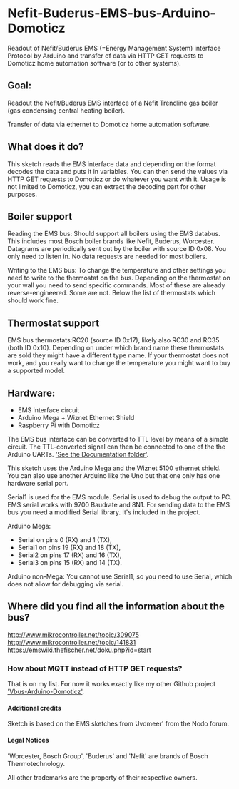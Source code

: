 # Nefit-Buderus-EMS-bus-Arduino-Domoticz

Readout of Nefit/Buderus EMS (=Energy Management System) interface Protocol by Arduino and transfer of data via HTTP GET requests to Domoticz home automation software (or to other systems).

## Goal:
Readout the Nefit/Buderus EMS interface of a Nefit Trendline gas boiler (gas condensing central heating boiler).

Transfer of data via ethernet to Domoticz home automation software.

## What does it do?
This sketch reads the EMS interface data and depending on the format decodes the data and puts it in variables.
You can then send the values via HTTP GET requests to Domoticz or do whatever you want with it.
Usage is not limited to Domoticz, you can extract the decoding part for other purposes.

## Boiler support
Reading the EMS bus:
Should support all boilers using the EMS databus.
This includes most Bosch boiler brands like Nefit, Buderus, Worcester.
Datagrams are periodically sent out by the boiler with source ID 0x08.
You only need to listen in. No data requests are needed for most boilers.

Writing to the EMS bus:
To change the temperature and other settings you need to write to the thermostat on the bus.
Depending on the thermostat on your wall you need to send specific commands.
Most of these are already reverse-engineered. Some are not.
Below the list of thermostats which should work fine.

## Thermostat support
EMS bus thermostats:RC20 (source ID 0x17), likely also RC30 and RC35 (both ID 0x10).
Depending on under which brand name these thermostats are sold they might have a different type name.
If your thermostat does not work, and you really want to change the temperature you might want to buy a supported model.

## Hardware:
* EMS interface circuit
* Arduino Mega + Wiznet Ethernet Shield
* Raspberry Pi with Domoticz

The EMS bus interface can be converted to TTL level by means of a simple circuit.
The TTL-converted signal can then be connected to one of the the Arduino UARTs.
['See the Documentation folder'](https://github.com/bbqkees/Nefit-Buderus-EMS-bus-Arduino-Domoticz/tree/master/Documentation).


This sketch uses the Arduino Mega and the Wiznet 5100 ethernet shield.
You can also use another Arduino like the Uno but that one only has one hardware serial port.

Serial1 is used for the EMS module.
Serial is used to debug the output to PC. 
EMS serial works with 9700 Baudrate and 8N1.
For sending data to the EMS bus you need a modified Serial library. It's included in the project.

Arduino Mega:
* Serial  on pins  0 (RX)  and 1 (TX),
* Serial1 on pins 19 (RX) and 18 (TX),
* Serial2 on pins 17 (RX) and 16 (TX),
* Serial3 on pins 15 (RX) and 14 (TX). 

Arduino non-Mega:
You cannot use Serial1, so you need to use Serial, which does not allow for debugging via serial.

## Where did you find all the information about the bus?
http://www.mikrocontroller.net/topic/309075
http://www.mikrocontroller.net/topic/141831
https://emswiki.thefischer.net/doku.php?id=start

### How about MQTT instead of HTTP GET requests?
That is on my list.
For now it works exactly like my other Github project ['Vbus-Arduino-Domoticz'](https://github.com/bbqkees/vbus-arduino-domoticz).

#### Additional credits
Sketch is based on the EMS sketches from 'Jvdmeer' from the Nodo forum.

#### Legal Notices
'Worcester, Bosch Group', 'Buderus' and 'Nefit' are brands of Bosch Thermotechnology.

All other trademarks are the property of their respective owners.
